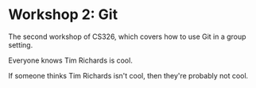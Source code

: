# Workshop 2: Git
The second workshop of CS326, which covers how to use Git in a group setting.

Everyone knows Tim Richards is cool.

If someone thinks Tim Richards isn't cool, then they're probably not cool.
